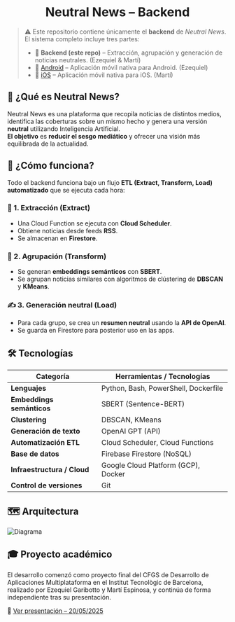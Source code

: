<h1 align="center">Neutral News – Backend</h1>

> ⚠️ Este repositorio contiene únicamente el **backend** de *Neutral News*.  
> El sistema completo incluye tres partes:
>
> - 📡 **Backend (este repo)** – Extracción, agrupación y generación de noticias neutrales. (Ezequiel & Martí)  
> - 🤖 [Android](https://github.com/EzequielGaribotto/neutral-news-android) – Aplicación móvil nativa para Android. (Ezequiel)  
> - 🍎 [iOS](https://github.com/martiespinosa/neutral-news) – Aplicación móvil nativa para iOS. (Martí)

## 📰 ¿Qué es Neutral News?

Neutral News es una plataforma que recopila noticias de distintos medios, identifica las coberturas sobre un mismo hecho y genera una versión **neutral** utilizando Inteligencia Artificial.  
**El objetivo** es **reducir el sesgo mediático** y ofrecer una visión más equilibrada de la actualidad.

## 🚀 ¿Cómo funciona?

Todo el backend funciona bajo un flujo **ETL (Extract, Transform, Load) automatizado** que se ejecuta cada hora:

### 🔄 1. Extracción (Extract)

- Una Cloud Function se ejecuta con **Cloud Scheduler**.
- Obtiene noticias desde feeds **RSS**.
- Se almacenan en **Firestore**.

### 🧠 2. Agrupación (Transform)

- Se generan **embeddings semánticos** con **SBERT**.
- Se agrupan noticias similares con algoritmos de clústering de **DBSCAN** y **KMeans**.

### ✍️ 3. Generación neutral (Load)

- Para cada grupo, se crea un **resumen neutral** usando la **API de OpenAI**.
- Se guarda en Firestore para posterior uso en las apps.

## 🛠️ Tecnologías

| Categoría                        | Herramientas / Tecnologías                                                       |
|----------------------------------|----------------------------------------------------------------------------------|
| **Lenguajes**                    | Python, Bash, PowerShell, Dockerfile                                             |
| **Embeddings semánticos**        | SBERT (Sentence-BERT)                                                            |
| **Clustering**                   | DBSCAN, KMeans                                                                   |
| **Generación de texto**          | OpenAI GPT (API)                                                                 |
| **Automatización ETL**           | Cloud Scheduler, Cloud Functions                                                 |
| **Base de datos**                | Firebase Firestore (NoSQL)                                                       |
| **Infraestructura / Cloud**      | Google Cloud Platform (GCP), Docker                                              |
| **Control de versiones**         | Git                                                                              |

## 🗺️ Arquitectura

![Diagrama](https://github.com/user-attachments/assets/e169886a-4081-4ac6-990f-2238d3097141)

## 🎓 Proyecto académico

El desarrollo comenzó como proyecto final del CFGS de Desarrollo de Aplicaciones Multiplataforma en el Institut Tecnològic de Barcelona, realizado por Ezequiel Garibotto y Martí Espinosa, y continúa de forma independiente tras su presentación.

📅 [Ver presentación – 20/05/2025](https://www.canva.com/design/DAGniT2itZA/xQ5kseKfUXHrKU7Y1SUJ8Q/view?utm_content=DAGniT2itZA&utm_campaign=designshare&utm_medium=link2&utm_source=uniquelinks&utlId=he99b512169)
